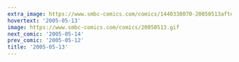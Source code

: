 ```yaml
---
extra_image: https://www.smbc-comics.com/comics/1440338070-20050513after.png
hovertext: '2005-05-13'
image: https://www.smbc-comics.com/comics/20050513.gif
next_comic: '2005-05-14'
prev_comic: '2005-05-12'
title: '2005-05-13'
---
```



